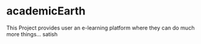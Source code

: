 # academicEarth
This Project provides user an e-learning platform where they can do much more things...
satish